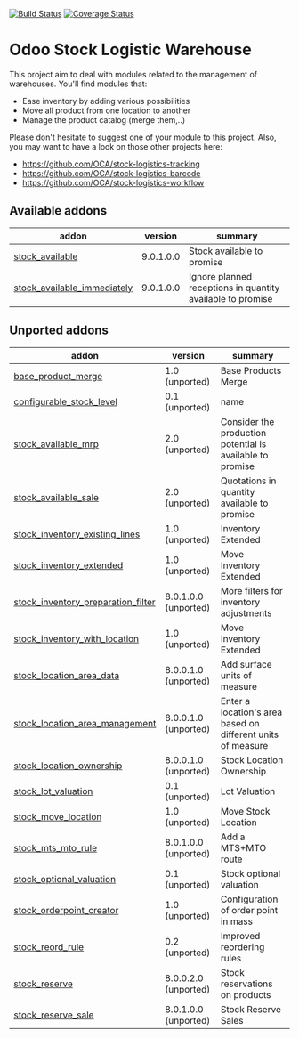 [![Build Status](https://travis-ci.org/OCA/stock-logistics-warehouse.svg?branch=9.0)](https://travis-ci.org/OCA/stock-logistics-warehouse)
[![Coverage Status](https://img.shields.io/coveralls/OCA/stock-logistics-warehouse/badge.png?branch=9.0)](https://coveralls.io/r/OCA/stock-logistics-warehouse?branch=9.0)

Odoo Stock Logistic Warehouse
=============================


This project aim to deal with modules related to the management of warehouses. You'll find modules that:

 - Ease inventory by adding various possibilities
 - Move all product from one location to another
 - Manage the product catalog (merge them,..)

Please don't hesitate to suggest one of your module to this project. Also, you may want to have a look on those other projects here:

 - https://github.com/OCA/stock-logistics-tracking
 - https://github.com/OCA/stock-logistics-barcode
 - https://github.com/OCA/stock-logistics-workflow

[//]: # (addons)
Available addons
----------------
addon | version | summary
--- | --- | ---
[stock_available](stock_available/) | 9.0.1.0.0 | Stock available to promise
[stock_available_immediately](stock_available_immediately/) | 9.0.1.0.0 | Ignore planned receptions in quantity available to promise

Unported addons
---------------
addon | version | summary
--- | --- | ---
[base_product_merge](base_product_merge/) | 1.0 (unported) | Base Products Merge
[configurable_stock_level](configurable_stock_level/) | 0.1 (unported) | name
[stock_available_mrp](stock_available_mrp/) | 2.0 (unported) | Consider the production potential is available to promise
[stock_available_sale](stock_available_sale/) | 2.0 (unported) | Quotations in quantity available to promise
[stock_inventory_existing_lines](stock_inventory_existing_lines/) | 1.0 (unported) | Inventory Extended
[stock_inventory_extended](stock_inventory_extended/) | 1.0 (unported) | Move Inventory Extended
[stock_inventory_preparation_filter](stock_inventory_preparation_filter/) | 8.0.1.0.0 (unported) | More filters for inventory adjustments
[stock_inventory_with_location](stock_inventory_with_location/) | 1.0 (unported) | Move Inventory Extended
[stock_location_area_data](stock_location_area_data/) | 8.0.0.1.0 (unported) | Add surface units of measure
[stock_location_area_management](stock_location_area_management/) | 8.0.0.1.0 (unported) | Enter a location's area based on different units of measure
[stock_location_ownership](stock_location_ownership/) | 8.0.0.1.0 (unported) | Stock Location Ownership
[stock_lot_valuation](stock_lot_valuation/) | 0.1 (unported) | Lot Valuation
[stock_move_location](stock_move_location/) | 1.0 (unported) | Move Stock Location
[stock_mts_mto_rule](stock_mts_mto_rule/) | 8.0.1.0.0 (unported) | Add a MTS+MTO route
[stock_optional_valuation](stock_optional_valuation/) | 0.1 (unported) | Stock optional valuation
[stock_orderpoint_creator](stock_orderpoint_creator/) | 1.0 (unported) | Configuration of order point in mass
[stock_reord_rule](stock_reord_rule/) | 0.2 (unported) | Improved reordering rules
[stock_reserve](stock_reserve/) | 8.0.0.2.0 (unported) | Stock reservations on products
[stock_reserve_sale](stock_reserve_sale/) | 8.0.1.0.0 (unported) | Stock Reserve Sales

[//]: # (end addons)
